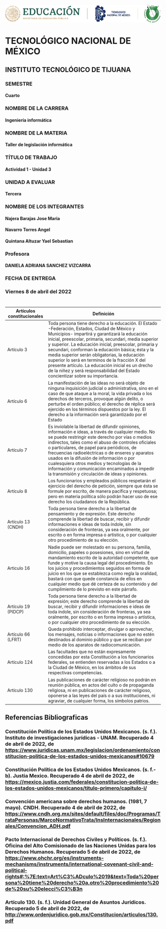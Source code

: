 ![alt text](https://github.com/YaelQuintana/Taller-de-legislacion/blob/main/Unidad1/Logo_tec.png?raw=true)
#  TECNOLÓGICO NACIONAL DE MÉXICO
##  INSTITUTO TECNOLÓGICO DE TIJUANA 

### SEMESTRE 
#### Cuarto

### NOMBRE DE LA CARRERA
#### Ingeniería informática

### NOMBRE DE LA MATERIA 
#### Taller de legislación informática

### TÍTULO DE TRABAJO
#### Actividad 1 - Unidad 3 

### UNIDAD A EVALUAR
#### Tercera


###  NOMBRE DE LOS INTEGRANTES 
#### Najera Barajas Jose Maria
#### Navarro Torres Angel
#### Quintana Altuzar Yael Sebastian 

### Profesora
#### DANIELA ADRIANA SANCHEZ VIZCARRA

### FECHA DE ENTREGA
### Viernes 8 de abril del 2022
#
| Artículos constitucionales | Definición |
| --- | --- |
| Artículo 3 | Toda persona tiene derecho a la educación. El Estado -Federación, Estados, Ciudad de México y Municipios- impartirá y garantizará la educación inicial, preescolar, primaria, secundari, media superior y superior. La educación inicial, preescolar, primaria y secundari, conforman la educación básica; ésta y la media superior serán obligatorias, la educación superior lo será en terminos de la fracción X del presente artículo. La educación inicial es un drecho de la niñez y será responsabilidad del Estado concientizar sobre su importancia. |
| Artículo 6 | La manifestación de las ideas no será objeto de ninguna inquisición judicial o administrativa, sino en el caso de que ataque a la moral, la vida privada o los derechos de terceros, provoque algún delito, o perturbe el orden público; el derecho de réplica será ejercido en los términos dispuestos por la ley. El derecho a la información será garantizado por el Estado |
| Artículo 7 | Es inviolable la libertad de difundir opiniones, información e ideas, a través de cualquier medio. No se puede restringir este derecho por vías o medios indirectos, tales como el abuso de controles oficiales o particulares, de papel para periódicos, de frecuencias radioeléctricas o de enseres y aparatos usados en la difusión de información o por cualesquiera otros medios y tecnologías de la información y comunicación encaminados a impedir la transmisión y circulación de ideas y opiniones. |
| Artículo 8 |  Los funcionarios y empleados públicos respetarán el ejercicio del derecho de petición, siempre que ésta se formule por escrito, de manera pacífica y respetuosa; pero en materia política sólo podrán hacer uso de ese derecho los ciudadanos de la República. | 
| Artículo 13 (CNDH) | Toda persona tiene derecho a la libertad de pensamiento y de expresión. Este derecho comprende la libertad de buscar, recibir y difundir informaciones e ideas de toda índole, sin consideración de fronteras, ya sea oralmente, por escrito o en forma impresa o artística, o por cualquier otro procedimiento de su elección. |
| Articulo 16 | Nadie puede ser molestado en su persona, familia, domicilio, papeles o posesiones, sino en virtud de mandamiento escrito de la autoridad competente, que funde y motive la causa legal del procedimiento. En los juicios y procedimientos seguidos en forma de juicio en los que se establezca como regla la oralidad, bastará con que quede constancia de ellos en cualquier medio que dé certeza de su contenido y del cumplimiento de lo previsto en este párrafo. |
| Artículo 19 (PIDCP) | Toda persona tiene derecho a la libertad de expresión; este derecho comprende la libertad de buscar, recibir y difundir informaciones e ideas de toda índole, sin consideración de fronteras, ya sea oralmente, por escrito o en forma impresa o artística, o por cualquier otro procedimiento de su elección. |
| Artículo 66 (LFRT) | Queda prohibido interceptar, divulgar o aprovechar, los mensajes, noticias o informaciones que no estén destinados al dominio público y que se reciban por medio de los aparatos de radiocomunicación. |
| Artículo 124 | Las facultades que no están expresamente concedidas por esta Constitución a los funcionarios federales, se entienden reservadas a los Estados o a la Ciudad de México, en los ámbitos de sus respectivas competencias. |
| Artículo 130 | Las publicaciones de carácter religioso no podrán en reunión pública, en actos del culto o de propaganda religiosa, ni en publicaciones de carácter religioso, oponerse a las leyes del país o a sus instituciones, ni agraviar, de cualquier forma, los símbolos patrios. | 

## Referencias Bibliograficas
### Constitución Política de los Estados Unidos Mexicanos. (s. f.). Instituto de investigaciones jurídicas - UNAM. Recuperado 4 de abril de 2022, de https://www.juridicas.unam.mx/legislacion/ordenamiento/constitucion-politica-de-los-estados-unidos-mexicanos#10679
### Constitución Política de los Estados Unidos Mexicanos. (s. f.-b). Justia Mexico. Recuperado 4 de abril de 2022, de https://mexico.justia.com/federales/constitucion-politica-de-los-estados-unidos-mexicanos/titulo-primero/capitulo-i/
### Convención americana sobre derechos humanos. (1981, 7 mayo). CNDH. Recuperado 4 de abril de 2022, de https://www.cndh.org.mx/sites/default/files/doc/Programas/TrataPersonas/MarcoNormativoTrata/InsInternacionales/Regionales/Convencion_ADH.pdf
### Pacto Internacional de Derechos Civiles y Políticos. (s. f.). Oficina del Alto Comisionado de las Naciones Unidas para los Derechos Humanos. Recuperado 5 de abril de 2022, de https://www.ohchr.org/es/instruments-mechanisms/instruments/international-covenant-civil-and-political-rights#:%7E:text=Art%C3%ADculo%2019&text=Toda%20persona%20tiene%20derecho%20a,otro%20procedimiento%20de%20su%20elecci%C3%B3n
### Artículo 130. (s. f.). Unidad General de Asuntos Juridicos. Recuperado 5 de abril de 2022, de http://www.ordenjuridico.gob.mx/Constitucion/articulos/130.pdf